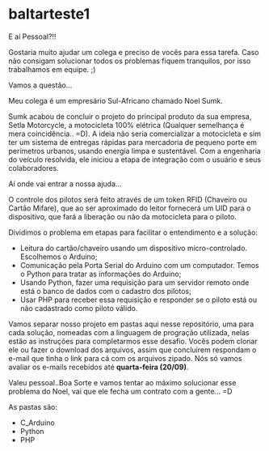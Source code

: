 # baltarteste1

E aí Pessoal?!!

Gostaria muito ajudar um colega e preciso de vocês para essa tarefa. Caso não consigam solucionar todos os problemas fiquem tranquilos, por isso trabalhamos em equipe. ;)

Vamos a questão...


Meu colega é um empresário Sul-Africano chamado Noel Sumk.

Sumk acabou de concluir o projeto do principal produto da sua empresa, Setla Motorcycle, a motocicleta 100% elétrica (Qualquer semelhança é mera coincidência.. =D). A ideia não seria comercializar a motocicleta e sim ter um sistema de entregas rápidas para mercadoria de pequeno porte em perímetros urbanos, usando energia limpa e sustentável. Com a engenharia do veículo resolvida, ele iniciou a etapa de integração com o usuário e seus colaboradores.

Aí onde vai entrar a nossa ajuda...

O controle dos pilotos será feito através de um token RFID (Chaveiro ou Cartão Mifare), que ao ser aproximado do leitor fornecerá um UID para o dispositivo, que fará a liberação ou não da motocicleta para o piloto.

Dividimos o problema em etapas para facilitar o entendimento e a solução:

- Leitura do cartão/chaveiro usando um dispositivo micro-controlado. Escolhemos o Arduino;
- Comunicação pela Porta Serial do Arduino com um computador. Temos o Python para tratar as informações do Arduino;
- Usando Python, fazer uma requisição para um servidor remoto onde está o banco de dados com o cadastro dos pilotos;
- Usar PHP para receber essa requisição e responder se o piloto está ou não cadastrado como piloto válido.

Vamos separar nosso projeto em pastas aqui nesse repositório, uma para cada solução, nomeadas com a linguagem de progração utilizada, nelas estão as instruções para completarmos esse desafio. Vocês podem clonar ele ou fazer o download dos arquivos, assim que concluírem respondam o e-mail que tinha o link para cá com os arquivos zipado. Nós só vamos avaliar os e-mails recebidos até **quarta-feira (20/09)**.

Valeu pessoal..Boa Sorte e vamos tentar ao máximo solucionar esse problema do Noel, vai que ele fecha um contrato com a gente... =D

As pastas são:

- C_Arduino
- Python
- PHP